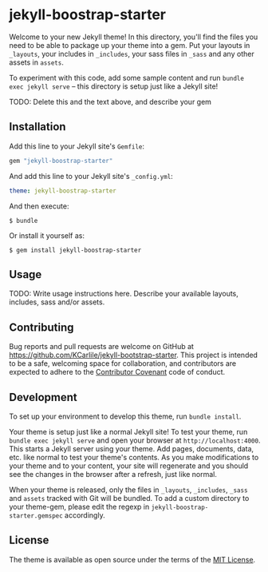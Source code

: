 # jekyll-boostrap-starter

Welcome to your new Jekyll theme! In this directory, you'll find the files you need to be able to package up your theme into a gem. Put your layouts in `_layouts`, your includes in `_includes`, your sass files in `_sass` and any other assets in `assets`.

To experiment with this code, add some sample content and run `bundle exec jekyll serve` – this directory is setup just like a Jekyll site!

TODO: Delete this and the text above, and describe your gem


## Installation

Add this line to your Jekyll site's `Gemfile`:

```ruby
gem "jekyll-boostrap-starter"
```

And add this line to your Jekyll site's `_config.yml`:

```yaml
theme: jekyll-boostrap-starter
```

And then execute:

    $ bundle

Or install it yourself as:

    $ gem install jekyll-boostrap-starter

## Usage

TODO: Write usage instructions here. Describe your available layouts, includes, sass and/or assets.

## Contributing

Bug reports and pull requests are welcome on GitHub at https://github.com/KCarlile/jekyll-bootstrap-starter. This project is intended to be a safe, welcoming space for collaboration, and contributors are expected to adhere to the [Contributor Covenant](http://contributor-covenant.org) code of conduct.

## Development

To set up your environment to develop this theme, run `bundle install`.

Your theme is setup just like a normal Jekyll site! To test your theme, run `bundle exec jekyll serve` and open your browser at `http://localhost:4000`. This starts a Jekyll server using your theme. Add pages, documents, data, etc. like normal to test your theme's contents. As you make modifications to your theme and to your content, your site will regenerate and you should see the changes in the browser after a refresh, just like normal.

When your theme is released, only the files in `_layouts`, `_includes`, `_sass` and `assets` tracked with Git will be bundled.
To add a custom directory to your theme-gem, please edit the regexp in `jekyll-boostrap-starter.gemspec` accordingly.

## License

The theme is available as open source under the terms of the [MIT License](https://opensource.org/licenses/MIT).
